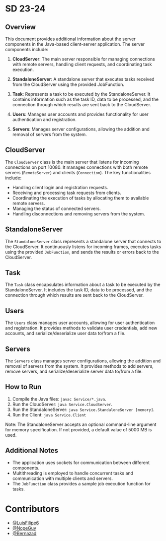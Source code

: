 # SD 23-24

## Overview

This document provides additional information about the server components in the Java-based client-server application. The server components include:

1. **CloudServer**: The main server responsible for managing connections with remote servers, handling client requests, and coordinating task execution.

2. **StandaloneServer**: A standalone server that executes tasks received from the CloudServer using the provided JobFunction.

3. **Task**: Represents a task to be executed by the StandaloneServer. It contains information such as the task ID, data to be processed, and the connection through which results are sent back to the CloudServer.

4. **Users**: Manages user accounts and provides functionality for user authentication and registration.

5. **Servers**: Manages server configurations, allowing the addition and removal of servers from the system.

## CloudServer

The `CloudServer` class is the main server that listens for incoming connections on port 10080. It manages connections with both remote servers (`RemoteServer`) and clients (`Connection`). The key functionalities include:

- Handling client login and registration requests.
- Receiving and processing task requests from clients.
- Coordinating the execution of tasks by allocating them to available remote servers.
- Managing the status of connected servers.
- Handling disconnections and removing servers from the system.

## StandaloneServer

The `StandaloneServer` class represents a standalone server that connects to the CloudServer. It continuously listens for incoming frames, executes tasks using the provided `JobFunction`, and sends the results or errors back to the CloudServer.

## Task

The `Task` class encapsulates information about a task to be executed by the StandaloneServer. It includes the task ID, data to be processed, and the connection through which results are sent back to the CloudServer.

## Users

The `Users` class manages user accounts, allowing for user authentication and registration. It provides methods to validate user credentials, add new accounts, and serialize/deserialize user data to/from a file.

## Servers

The `Servers` class manages server configurations, allowing the addition and removal of servers from the system. It provides methods to add servers, remove servers, and serialize/deserialize server data to/from a file.

## How to Run

1. Compile the Java files: `javac Service/*.java`.
2. Run the CloudServer: `java Service.CloudServer`.
3. Run the StandaloneServer: `java Service.StandaloneServer [memory]`.
4. Run the Client: `java Service.Client`

Note: The StandaloneServer accepts an optional command-line argument for memory specification. If not provided, a default value of 5000 MB is used.

## Additional Notes

- The application uses sockets for communication between different components.
- Multithreading is employed to handle concurrent tasks and communication with multiple clients and servers.
- The `JobFunction` class provides a sample job execution function for tasks.

# Contributors
- [@LuisFilipe6](https://github.com/LuisFilipe6)
- [@NopeGuy](https://github.com/NopeGuy)
- [@Bernazad](https://github.com/HBernaH)